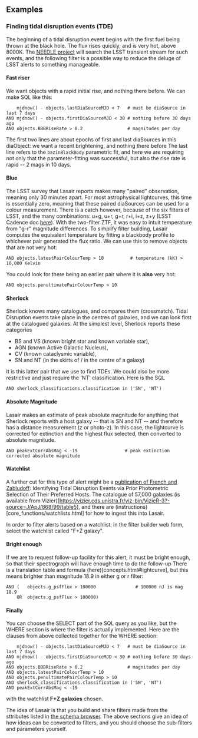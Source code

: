 ## Examples

### Finding tidal disruption events (TDE)

The beginning of a tidal disruption event begins with the first fuel being 
thrown at the black hole. The flux rises quickly, and is very hot, above 8000K.
The [NEEDLE project](https://academic.oup.com/mnras/article/531/2/2474/7685960) 
will search the LSST transient stream for such events, and the following
filter is a possible way to reduce the deluge of LSST alerts to something manageable.

#### Fast riser
We want objects with a rapid initial rise, and nothing there before. We can make SQL like this:
```
    mjdnow() - objects.lastDiaSourceMJD < 7   # must be diaSource in last 7 days
AND mjdnow() - objects.firstDiaSourceMJD < 30 # nothing before 30 days ago
AND objects.BBBRiseRate > 0.2                 # magnitudes per day
```
The first two lines are about epochs of first and last diaSources in this diaObject:
we want a recent brightening, and nothing there before
The last line refers to the `bazinBlackBody` parametric fit, and here we are requiring
not only that the parameter-fitting was successful, but also the rise rate is
rapid -- 2 mags in 10 days.

#### Blue
The LSST survey that Lasair reports makes many "paired" observation, meaning only 30 minutes 
apart. For most astrophysical lightcurves, this time is essentially zero, meaning that
these paired diaSources can be used for a colour measurement. There is a catch however,
because of the six filters of LSST, and the many combinations: u+g, u+r, g+r, r+i,  i+z,  z+y
(LSST Cadence doc [here](https://survey-strategy.lsst.io/baseline/wfd.html)). 
With the two-filter ZTF, it was easy to intuit temperature from "g-r" magnitude differences.
To simplify filter building, Lasair computes the equivalent temperature 
by fitting a blackbody profile to whichever pair generated the flux ratio.
We can use this to remove objects that are not very hot:
```
AND objects.latestPairColourTemp > 10          # temperature (kK) > 10,000 Kelvin
```
You could look for there being an earlier pair where it is **also** very hot:
```
AND objects.penultimatePairColourTemp > 10
```
#### Sherlock
Sherlock knows many catalogues, and compares them (crossmatch). 
Tidal Disruption events take place in the centres of galaxies, and we can look 
first at the catalogued galaxies.  At the simplest level, Sherlock reports 
these categories
- BS and VS (known bright star and known variable star), 
- AGN (known Active Galactic Nucleus), 
- CV (known cataclysmic variable), 
- SN and NT (in the skirts of / in the centre of a galaxy)

It is this latter pair that we use to find TDEs. 
We could also be more restrictive and just require the 'NT' classification.
Here is the SQL
```
AND sherlock_classifications.classification in ('SN', 'NT')
```
#### Absolute Magnitude
Lasair makes an estimate of peak absolute magnitude for anything that Sherlock
reports with a host galaxy -- that is SN and NT -- and therefore has a distance
measurement (z or photo-z). In this case, the lightcurve is corrected for extinction
and the highest flux selected, then converted to absolute magnitude.
```
AND peakExtCorrAbsMag < -19                  # peak extinction corrected absolute magnitude
```
#### Watchlist
A further cut for this type of alert might be a [publication of French and Zabludoff](https://ui.adsabs.harvard.edu/abs/2018ApJ...868...99F/abstract): 
Identifying Tidal Disruption Events via Prior Photometric Selection of Their Preferred Hosts.
The catalogue of 57,000 galaxies (is available from Vizier)[https://vizier.cds.unistra.fr/viz-bin/VizieR-3?-source=J/ApJ/868/99/table5], and there are (instructions)[core_functions/watchlists.html] 
for how to ingest this into Lasair.

In order to filter alerts based on a watchlist: in the filter builder web form, select 
the watchlist called "F+Z galaxy".

#### Bright enough 
If we are to request follow-up facility for this alert, it must be bright enough,
so that their spectrograph will have enough time to do the follow-up
There is a translation table and formula (here)[concepts.html#lightcurve], but 
this means brighter than magnitude 18.9 in either g or r filter:
```
AND (   objects.g_psfFlux > 100000               # 100000 nJ is mag 18.9
    OR  objects.g_psfFlux > 100000)
```
#### Finally
You can choose the SELECT part of the SQL query as you like, but the WHERE
section is where the filter is actually implemented. Here are the clauses from above
collected together for the WHERE section:
```
    mjdnow() - objects.lastDiaSourceMJD < 7   # must be diaSource in last 7 days
AND mjdnow() - objects.firstDiaSourceMJD < 30 # nothing before 30 days ago
AND objects.BBBRiseRate > 0.2                 # magnitudes per day
AND objects.latestPairColourTemp > 10  
AND objects.penultimatePairColourTemp > 10
AND sherlock_classifications.classification in ('SN', 'NT')
AND peakExtCorrAbsMag < -19  
```
with the watchlist **F+Z galaxies** chosen.





The idea of Lasair is that you build and share filters made from the sttributes listed in
[the schema browser]({%lasairurl%}/schema). The above sections give an idea of how ideas
can be converted to filters, and you should choose the sub-filters and parameters yourself.
